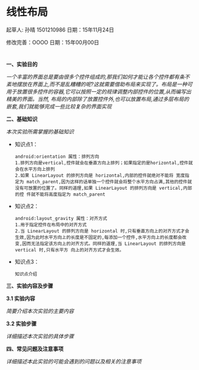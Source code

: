 # 线性布局

起草人: 孙晴 1501210986   日期：15年11月24日

修改完善：OOOO   日期：15年00月00日
# 

**一、实验目的**

*一个丰富的界面总是要由很多个控件组成的,那我们如何才能让各个控件都有条不紊地摆放在界面上,而不是乱糟糟的呢?这就需要借助布局来实现了。布局是一种可用于放置很多控件的容器,它可以按照一定的规律调整内部控件的位置,从而编写出精美的界面。当然, 布局的内部除了放置控件外,也可以放置布局,通过多层布局的嵌套,我们就能够完成一些比较复杂的界面实现*

**二、基础知识**

*本次实验所需掌握的基础知识*
   
* 知识点1：

      android:orientation 属性：排列方向
      1.排列方向是vertical,控件就会在垂直方向上排列；如果指定的是horizontal,控件就会在水平方向上排列
      2.如果 LinearLayout 的排列方向是 horizontal,内部的控件就绝对不能将 宽度指定为 match_parent,因为这样的话单独一个控件就会将整个水平方向占满,其他的控件就没有可放置的位置了。同样的道理,如果 LinearLayout 的排列方向是 vertical,内部的控 件就不能将高度指定为 match_parent
      

* 知识点2：

      android:layout_gravity 属性：对齐方式
      1.用于指定控件在布局中的对齐方式
      2.当 LinearLayout 的排列方向是 horizontal 时,只有垂直方向上的对齐方式才会生效,因为此时水平方向上的长度是不固定的,每添加一个控件,水平方向上的长度都会改变,因而无法指定该方向上的对齐方式。同样的道理,当 LinearLayout 的排列方向是 vertical 时,只有水平方 向上的对齐方式才会生效。


* 知识点3：

      知识点介绍


   

**三、实验内容及步骤**

**3.1 实验内容**

*简要介绍本次实验的主要内容*

**3.2 实验步骤**

*详细描述本次实验的具体步骤*

**四、常见问题及注意事项**

*详细描述本此实验的可能会遇到的问题以及相关的注意事项*


